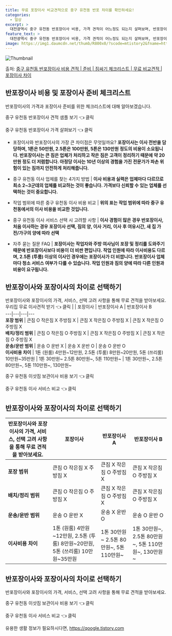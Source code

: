 ```yaml
---
title: 무료 포장이사 비교견적으로 중구 유천동 반포 차이를 확인하세요!
categories:
  - 일상
excerpt: >
  대전광역시 중구 유천동 반포장이사 비용, 가격 견적이 어느정도 되는지 살펴보며, 반포장이사를 준비함에 있어 짐싸기 준비 체크리스트가 무엇인지 보겠습니다. 마지막으로 포장이사와 차이점을 통해 무료 비교견적으로 어떤 것이 더 합리적인 선택인지 공유 드립니다.중구 유천동 포장이사 견적 샘플 보기 👈 클릭중구 유천동 포장이사 가격 살펴보기 👈 클릭중구 유천동 반포장이사 평균 이사 비용평수중구 유천동 평균 이사 비용원룸 이사9평 이하 (1톤)30만원~투룸/쓰리룸 이사16평 ~ 20평 (2.5톤)80만원~쓰리룸 이사21평 (5톤) ~110만원~우리집 무료 이사견적 받기 👈 클릭포장 vs 반포장: 성격 차이와 비용 비교가정이사를 할 때 포장과 반포장의 가장 큰 차이점은 무엇일까요?포장이사는 이사 전반을 담당하며..
feature_text: >
  대전광역시 중구 유천동 반포장이사 비용, 가격 견적이 어느정도 되는지 살펴보며, 반포장이사를 준비함에 있어 짐싸기 준비 체크리스트가 무엇인지 보겠습니다. 마지막으로 포장이사와 차이점을 통해 무료 비교견적으로 어떤 것이 더 합리적인 선택인지 공유 드립니다.중구 유천동 포장이사 견적 샘플 보기 👈 클릭중구 유천동 포장이사 가격 살펴보기 👈 클릭중구 유천동 반포장이사 평균 이사 비용평수중구 유천동 평균 이사 비용원룸 이사9평 이하 (1톤)30만원~투룸/쓰리룸 이사16평 ~ 20평 (2.5톤)80만원~쓰리룸 이사21평 (5톤) ~110만원~우리집 무료 이사견적 받기 👈 클릭포장 vs 반포장: 성격 차이와 비용 비교가정이사를 할 때 포장과 반포장의 가장 큰 차이점은 무엇일까요?포장이사는 이사 전반을 담당하며..
image: https://img1.daumcdn.net/thumb/R800x0/?scode=mtistory2&fname=https%3A%2F%2Fblog.kakaocdn.net%2Fdn%2FbV3JBj%2FbtsHcLtiYUZ%2FV9jSozSKP9BNRg4Up9pk61%2Fimg.webp
---
```


![Thumbnail](https://img1.daumcdn.net/thumb/R800x0/?scode=mtistory2&fname=https%3A%2F%2Fblog.kakaocdn.net%2Fdn%2FbV3JBj%2FbtsHcLtiYUZ%2FV9jSozSKP9BNRg4Up9pk61%2Fimg.webp)

<p>출처: <a href="https://qoogle.tistory.com/9717" rel="dofollow">중구 유천동 반포장이사 비용 견적 | 준비 | 짐싸기 체크리스트 | 무료 비교견적 | 포장이사 차이</a> </p>

## 반포장이사 비용 및 포장이사 준비 체크리스트

반포장이사의 가격과 포장이사 준비를 위한 체크리스트에 대해 알아보겠습니다.

중구 유천동 반포장이사 견적 샘플 보기 👈 클릭

중구 유천동 반포장이사 가격 살펴보기 👈 클릭

  * 포장이사와 반포장이사의 가장 큰 차이점은 무엇일까요?
**포장이사는 이사 전반을 담당하며, 1톤은 50만원, 2.5톤은 100만원, 5톤은 130만원 정도의 비용이 소요됩니다. 반포장이사는 큰
짐은 업체가 처리하고 작은 짐은 고객이 정리하기 때문에 약 20만원 정도 더 저렴합니다. 아정당 이사는 10년 이상의 경험을 가진 전문가가
파손 위험이 있는 짐까지 안전하게 처리해줍니다.**

  * 중구 유천동 이사 업체를 찾는 4가지 방법
| **이사 비용과 실력은 업체마다 다르므로 최소 2~3군데의 업체를 비교하는 것이 좋습니다. 가격보다 신뢰할 수 있는 업체를 선택하는 것이
중요합니다.**

  * 작업 범위에 따른 중구 유천동 이사 비용 비교
| **위의 표는 작업 범위에 따라 중구 유천동에서의 이사 비용을 비교한 것입니다.**

  * 중구 유천동 이사 서비스 선택 시 고려할 사항
| **이사 경험이 많은 경우 반포장이사, 처음 이사하는 경우 포장이사 선택, 짐의 양, 이사 거리, 이사 후 여유시간, 새 집 가전/가구의
양에 따라 선택**

  * 자주 묻는 질문 FAQ
| **포장이사는 작업자와 주방 여사님이 포장 및 정리를 도와주기 때문에 반포장이사보다 비용이 더 비싼 편입니다. 작업 인원에 따라
이사비용도 다르며, 2.5톤 (투룸) 이상의 이사인 경우에는 포장이사가 더 비쌉니다. 반포장이사 업체마다 청소 서비스 여부가 다를 수
있습니다. 작업 인원과 짐의 양에 따라 다른 인원과 비용이 요구됩니다.**

## 반포장이사와 포장이사의 차이로 선택하기

반포장이사와 포장이사의 가격, 서비스, 선택 고려 사항을 통해 무료 견적을 받아보세요. 우리집 무료 이사견적 받기 👈 클릭 |  | 포장이사 | 반포장이사 A | 반포장이사 B  
---|---|---|---  
**포장 범위** | 큰짐 O 작은짐 X 주방짐 X | 큰짐 X 작은짐 O 주방짐 X | 큰짐 X 작은짐 O 주방짐 X  
**배치/정리 범위** | 큰짐 O 작은짐 O 주방짐 X | 큰짐 X 작은짐 O 주방짐 X | 큰짐 X 작은짐 O 주방짐 X  
**운송/운반 범위** | 운송 O 운반 X | 운송 X 운반 O | 운송 O 운반 O  
**이사비용 차이** | 1톤 (원룸) 4만원~12만원, 2.5톤 (투룸) 8만원~20만원, 5톤 (쓰리룸) 10만원~35만원 | 1톤 30만원~ 2.5톤 80만원~, 5톤 110만원~ | 1톤 30만원~, 2.5톤 80만원~, 5톤 110만원~, 130만원~  
  
중구 유천동 이삿짐 보관이사 비용 보기 👈 클릭

중구 유천동 이사 서비스 비교 👈 클릭

## 반포장이사와 포장이사의 차이로 선택하기

반포장이사와 포장이사의 가격, 서비스, 선택 고려 사항을 통해 무료 견적을 받아보세요.  | 포장이사 | 반포장이사 A | 반포장이사 B  
---|---|---|---  
**포장 범위** | 큰짐 O 작은짐 X 주방짐 X | 큰짐 X 작은짐 O 주방짐 X | 큰짐 X 작은짐 O 주방짐 X  
**배치/정리 범위** | 큰짐 O 작은짐 O 주방짐 X | 큰짐 X 작은짐 O 주방짐 X | 큰짐 X 작은짐 O 주방짐 X  
**운송/운반 범위** | 운송 O 운반 X | 운송 X 운반 O | 운송 O 운반 O  
**이사비용 차이** | 1톤 (원룸) 4만원~12만원, 2.5톤 (투룸) 8만원~20만원, 5톤 (쓰리룸) 10만원~35만원 | 1톤 30만원~ 2.5톤 80만원~, 5톤 110만원~ | 1톤 30만원~, 2.5톤 80만원~, 5톤 110만원~, 130만원~  
  
## 반포장이사와 포장이사의 차이로 선택하기

반포장이사와 포장이사의 가격, 서비스, 선택 고려 사항을 통해 무료 견적을 받아보세요.

중구 유천동 이삿짐 보관이사 비용 보기 👈 클릭

중구 유천동 이사 서비스 비교 👈 클릭



 

유용한 생활 정보가 필요하시다면, <a href="https://qoogle.tistory.com" rel="dofollow">https://qoogle.tistory.com</a>


